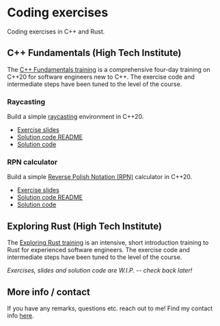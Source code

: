 # Coding exercises

Coding exercises in C++ and Rust.

## C++ Fundamentals (High Tech Institute)

The [C++ Fundamentals training](https://www.hightechinstitute.nl/courses/c-fundamentals/) is a comprehensive four-day training on C++20 for software engineers new to C++.
The exercise code and intermediate steps have been tuned to the level of the course.

### Raycasting

Build a simple [raycasting](https://en.wikipedia.org/wiki/Ray_casting) environment in C++20.

- [Exercise slides](https://krisvanrens.github.io/coding-exercises/cpp-fundamentals-exercises/module_xx-exercise-raycasting.html)
- [Solution code README](https://krisvanrens.github.io/coding-exercises/cpp-fundamentals-exercises/raycasting)
- [Solution code](https://github.com/krisvanrens/coding-exercises/tree/main/cpp-fundamentals-exercises/raycasting)

### RPN calculator

Build a simple [Reverse Polish Notation (RPN)](https://en.wikipedia.org/wiki/Reverse_Polish_notation) calculator in C++20.

- [Exercise slides](https://krisvanrens.github.io/coding-exercises/cpp-fundamentals-exercises/module_xx-exercise-rpn-calculator.html)
- [Solution code README](https://krisvanrens.github.io/coding-exercises/cpp-fundamentals-exercises/rpn-calculator)
- [Solution code](https://github.com/krisvanrens/coding-exercises/tree/main/cpp-fundamentals-exercises/rpn-calculator)

## Exploring Rust (High Tech Institute)

The [Exploring Rust training](https://www.hightechinstitute.nl/courses/exploring-rust/) is an intensive, short introduction training to Rust for experienced software engineers.
The exercise code and intermediate steps have been tuned to the level of the course.

*Exercises, slides and solution code are W.I.P. -- check back later!*

## More info / contact

If you have any remarks, questions etc. reach out to me!
Find my contact info [here](https://vanrens.org).

